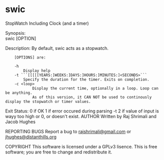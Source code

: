 swic
====
StopWatch Including Clock (and a timer)

Synopsis:  
        swic [OPTION]

Description:
	By default, swic acts as a stopwatch.
        
        [OPTIONS] are:
        
    	-h
        	Display help
        -t ```[[[[[YEARS:]WEEKS:]DAYS:]HOURS:]MINUTES:]<SECONDS>```
        	Specify the duration for the timer. Exits on completion.
        -c <loop>
		        Display the current time, optionally in a loop. Loop can be anything. 
	        	As of this version, it CAN NOT be used to continously display the stopwatch or timer values.

Exit Status:
	0 if OK
	1 if error occured during parsing -t
	2 if value of input is wayy too high or 0, or doesn't exist. 
AUTHOR
	Written by Raj Shrimali and Jacob Hughes

REPORTING BUGS
	Report a bug to rajshrimali@gmail.com or jhughes@distanthills.org

COPYRIGHT
	This software is licensed under a GPLv3 lisence.
	This is free software; you are free to change and redistribute it.
